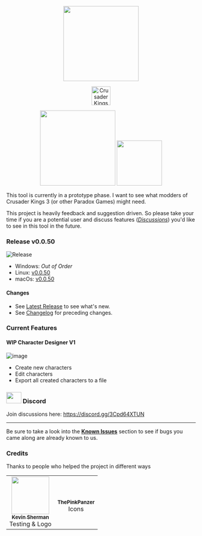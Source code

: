 <p align="center">
  <img width="200" src="https://user-images.githubusercontent.com/8149023/102781998-e0c48e80-4398-11eb-95fb-69b68f392b23.png" />
</p>
<p align="center">
  <img width="50" src="https://user-images.githubusercontent.com/8149023/102794331-8680f900-43ab-11eb-9e52-f48c3fadd911.png" alt="Crusader Kings 3" />
</p>

<p align="center">
  <img width="200" src="https://github.com/xetra11/CK3-Workbench/workflows/Development%20Build/badge.svg" />
  <a href="https://github.com/xetra11/CK3-Workbench/blob/main/CHANGELOG.md"><img width="120" src="https://img.shields.io/badge/%F0%9F%A4%96-release%20notes-00B2EE.svg" /></a>
</p>

This tool is currently in a prototype phase.
I want to see what modders of Crusader Kings 3 (or other Paradox Games) might need.

This project is heavily feedback and suggestion driven. So please take your time if you are
a potential user and discuss features
([*Discussions*](https://github.com/xetra11/CK3-Workbench/discussions))
you'd like to see in this tool in the future.

### Release v0.0.50 
![Release](https://github.com/xetra11/CK3-Workbench/workflows/Release/badge.svg?branch=0.0.50)
* Windows: *Out of Order*
* Linux: [v0.0.50](https://github.com/xetra11/CK3-Workbench/releases/download/0.0.50/ck3-workbench_0.0.50-1_amd64.deb)
* macOs: [v0.0.50](https://github.com/xetra11/CK3-Workbench/releases/download/0.0.50/ck3-workbench-0.0.50.dmg)

#### Changes
* See [Latest Release](https://github.com/xetra11/CK3-Workbench/releases/tag/0.0.50) to see what's new.
* See [Changelog](https://github.com/xetra11/CK3-Workbench/blob/main/CHANGELOG.md) for preceding changes.

### Current Features

#### WIP Character Designer V1
![image](https://s8.gifyu.com/images/character_creation_v1.gif)

* Create new characters
* Edit characters
* Export all created characters to a file
  
### <img src="https://discord.com/assets/f8389ca1a741a115313bede9ac02e2c0.svg" alt="" data-canonical-src="https://discord.com/assets/f8389ca1a741a115313bede9ac02e2c0.svg" width="40" height="30" /> Discord 
Join discussions here: https://discord.gg/3Cpd64XTUN

---
Be sure to take a look into the [**Known Issues**](https://github.com/xetra11/CK3-Workbench/discussions/categories/known-issues)
section to see if bugs you came along are already known to us.

### Credits
Thanks to people who helped the project in different ways

<!-- ALL-CONTRIBUTORS-LIST:START - Do not remove or modify this section -->
<!-- prettier-ignore-start -->
<!-- markdownlint-disable -->
<table>
  <tr>
    <td align="center"><a href="https://github.com/kgsherman"><img src="https://avatars3.githubusercontent.com/u/8732558?s=460&u=8b7dd3ce0be7aa1d18a9a9901154520df31cce18&v=4" width="100px;" alt=""/><br /><sub><b>
Kevin Sherman</b></sub></a><br />Testing & Logo</td>
    <td align="center"><br /><sub><b>
ThePinkPanzer</b></sub></a><br />Icons</td>
  </tr>
  </tr>
</table>

<!-- markdownlint-enable -->
<!-- prettier-ignore-end -->
<!-- ALL-CONTRIBUTORS-LIST:END -->
